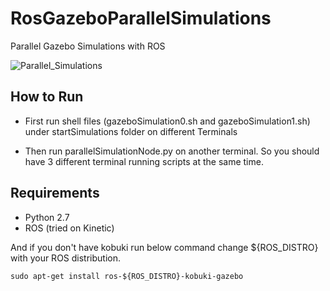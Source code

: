 # RosGazeboParallelSimulations
Parallel Gazebo Simulations with ROS

![Parallel_Simulations](https://github.com/alidemir1/RosGazeboParallelSimulations/master/parallelsim.gif)

## How to Run
* First run shell files (gazeboSimulation0.sh and gazeboSimulation1.sh) under startSimulations folder on different Terminals

* Then run parallelSimulationNode.py on another terminal. So you should have 3 different terminal running scripts at the same
time.

## Requirements
* Python 2.7
* ROS (tried on Kinetic)

And if you don't have kobuki run below command change ${ROS_DISTRO} with your ROS distribution.

```
sudo apt-get install ros-${ROS_DISTRO}-kobuki-gazebo 
```
